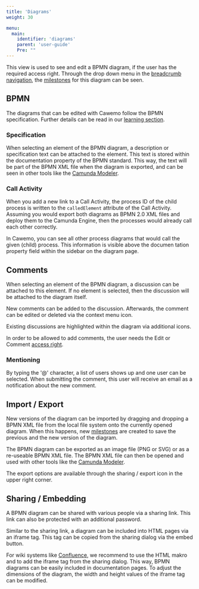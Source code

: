 ```yaml
---
title: 'Diagrams'
weight: 30

menu:
  main:
    identifier: 'diagrams'
    parent: 'user-guide'
    Pre: ""
---
```


This view is used to see and edit a BPMN diagram, if the user has the required access right. Through the drop down menu in the [breadcrumb navigation](../home#navigation), the [milestones](../milestones) for this diagram can be seen.

## BPMN

The diagrams that can be edited with Cawemo follow the BPMN specification. Further details can be read in our [learning section](https://camunda.com/bpmn/).

### Specification

When selecting an element of the BPMN diagram, a description or specification text can be attached to the element. This text is stored within the documentation property of the BPMN standard. This way, the text will be part of the BPMN XML file when the diagram is exported, and can be seen in other tools like the [Camunda Modeler](https://camunda.com/products/modeler/).

### Call Activity

When you add a new link to a Call Activity, the process ID of the child process is written to the `calledElement` attribute of the Call Activity. Assuming you would export both diagrams as BPMN 2.0 XML files and deploy them to the Camunda Engine, then the processes would already call each other correctly.

In Cawemo, you can see all other process diagrams that would call the given (child) process. This information is visible above the documen tation property field within the sidebar on the diagram page.

## Comments

When selecting an element of the BPMN diagram, a discussion can be attached to this element. If no element is selected, then the discussion will be attached to the diagram itself.

New comments can be added to the discussion. Afterwards, the comment can be edited or deleted via the context menu icon.

Existing discussions are highlighted within the diagram via additional icons.

In order to be allowed to add comments, the user needs the Edit or Comment [access right](../projects#collaboration-access-rights).

### Mentioning

By typing the '@' character, a list of users shows up and one user can be selected. When submitting the comment, this user will receive an email as a notification about the new comment.

## Import / Export

New versions of the diagram can be imported by dragging and dropping a BPMN XML file from the local file system onto the currently opened diagram. When this happens, new [milestones](../milestones) are created to save the previous and the new version of the diagram.

The BPMN diagram can be exported as an image file (PNG or SVG) or as a re-useable BPMN XML file. The BPMN XML file can then be opened and used with other tools like the [Camunda Modeler](https://camunda.com/products/modeler/).

The export options are available through the sharing / export icon in the upper right corner.

## Sharing / Embedding

A BPMN diagram can be shared with various people via a sharing link. This link can also be protected with an additional password.

Similar to the sharing link, a diagram can be included into HTML pages via an iframe tag. This tag can be copied from the sharing dialog via the embed button.

For wiki systems like [Confluence](https://www.atlassian.com/software/confluence), we recommend to use the HTML makro and to add the iframe tag from the sharing dialog. This way, BPMN diagrams can be easily included in documentation pages. To adjust the dimensions of the diagram, the width and height values of the iframe tag can be modified.
